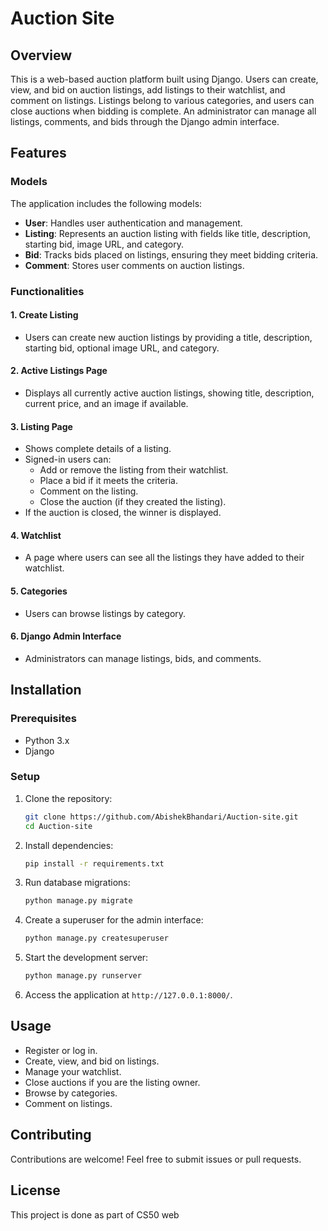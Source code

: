 # Auction Site

## Overview
This is a web-based auction platform built using Django. Users can create, view, and bid on auction listings, add listings to their watchlist, and comment on listings. Listings belong to various categories, and users can close auctions when bidding is complete. An administrator can manage all listings, comments, and bids through the Django admin interface.

## Features
### Models
The application includes the following models:
- **User**: Handles user authentication and management.
- **Listing**: Represents an auction listing with fields like title, description, starting bid, image URL, and category.
- **Bid**: Tracks bids placed on listings, ensuring they meet bidding criteria.
- **Comment**: Stores user comments on auction listings.

### Functionalities
#### 1. Create Listing
- Users can create new auction listings by providing a title, description, starting bid, optional image URL, and category.

#### 2. Active Listings Page
- Displays all currently active auction listings, showing title, description, current price, and an image if available.

#### 3. Listing Page
- Shows complete details of a listing.
- Signed-in users can:
  - Add or remove the listing from their watchlist.
  - Place a bid if it meets the criteria.
  - Comment on the listing.
  - Close the auction (if they created the listing).
- If the auction is closed, the winner is displayed.

#### 4. Watchlist
- A page where users can see all the listings they have added to their watchlist.

#### 5. Categories
- Users can browse listings by category.

#### 6. Django Admin Interface
- Administrators can manage listings, bids, and comments.

## Installation
### Prerequisites
- Python 3.x
- Django

### Setup
1. Clone the repository:
   ```sh
   git clone https://github.com/AbishekBhandari/Auction-site.git
   cd Auction-site
   ```
2. Install dependencies:
   ```sh
   pip install -r requirements.txt
   ```
3. Run database migrations:
   ```sh
   python manage.py migrate
   ```
4. Create a superuser for the admin interface:
   ```sh
   python manage.py createsuperuser
   ```
5. Start the development server:
   ```sh
   python manage.py runserver
   ```
6. Access the application at `http://127.0.0.1:8000/`.

## Usage
- Register or log in.
- Create, view, and bid on listings.
- Manage your watchlist.
- Close auctions if you are the listing owner.
- Browse by categories.
- Comment on listings.

## Contributing
Contributions are welcome! Feel free to submit issues or pull requests.

## License
This project is done as part of CS50 web

